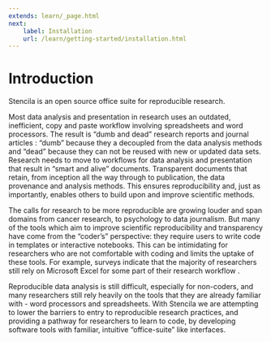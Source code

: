 ```yaml
---
extends: learn/_page.html
next:
    label: Installation
    url: /learn/getting-started/installation.html
---
```


# Introduction

Stencila is an open source office suite for reproducible research. 

Most data analysis and presentation in research uses an outdated, inefficient, copy and paste workflow involving spreadsheets and word processors. The result is “dumb and dead” research reports and journal articles : “dumb” because they a decoupled from the data analysis methods and “dead” because they can not be reused with new or updated data sets. Research needs to move to workflows for data analysis and presentation that result in “smart and alive” documents. Transparent documents that retain, from inception all the way through to publication, the data provenance and analysis methods. This ensures reproducibility and, just as importantly, enables others to build upon and improve scientific methods.

The calls for research to be more reproducible are growing louder and span domains from cancer research, to psychology to data journalism. But many of the tools which aim to improve scientific reproducibility and transparency have come from the “coder’s” perspective: they require users to write code in templates or interactive notebooks. This can be intimidating for researchers who are not comfortable with coding and limits the uptake of these tools. For example, surveys indicate that the majority of researchers still rely on Microsoft Excel for some part of their research workflow . 

Reproducible data analysis is still difficult, especially for non-coders, and many researchers still rely heavily on the tools that they are already familiar with - word processors and spreadsheets. With Stencila we are attempting to lower the barriers to entry to reproducible research practices, and providing a pathway for researchers to learn to code, by developing software tools with familiar, intuitive “office-suite” like interfaces.
